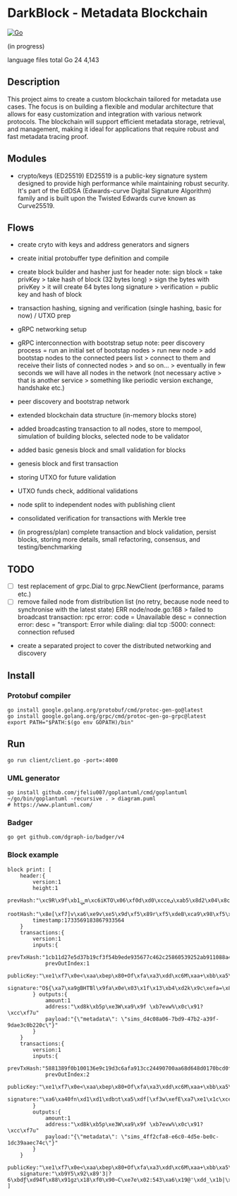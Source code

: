 # DarkBlock - Metadata Blockchain

[![Go](https://github.com/janrockdev/darkblock/actions/workflows/go.yml/badge.svg)](https://github.com/janrockdev/darkblock/actions/workflows/go.yml)

(in progress)

language	files	total
Go	        24  	4,143

## Description
This project aims to create a custom blockchain tailored for metadata use cases. The focus is on building a flexible and modular architecture that allows for easy customization and integration with various network protocols. The blockchain will support efficient metadata storage, retrieval, and management, making it ideal for applications that require robust and fast metadata tracing proof.

## Modules
- crypto/keys (ED25519)
ED25519 is a public-key signature system designed to provide high performance while maintaining robust security. It's part of the EdDSA (Edwards-curve Digital Signature Algorithm) family and is built upon the Twisted Edwards curve known as Curve25519.

## Flows
- create cryto with keys and address generators and signers
- create initial protobuffer type definition and compile 
- create block builder and hasher just for header
note: sign block = take privKey > take hash of block (32 bytes long) > sign the bytes with privKey > it will create 64 bytes long signature > verification = public key and hash of block
- transaction hashing, signing and verification (single hashing, basic for now) / UTXO prep
- gRPC networking setup
- gRPC interconnection with bootstrap setup
note: peer discovery process = run an initial set of bootstap nodes > run new node > add bootstap nodes to the connected peers list > connect to them and receive their lists of connected nodes > and so on... > eventually in few seconds we will have all nodes in the network (not necessary active > that is another service > something like periodic version exchange, handshake etc.) 
- peer discovery and bootstrap network
- extended blockchain data structure (in-memory blocks store)
- added broadcasting transaction to all nodes, store to mempool, simulation of building blocks, selected node to be validator
- added basic genesis block and small validation for blocks
- genesis block and first transaction
- storing UTXO for future validation
- UTXO funds check, additional validations
- node split to independent nodes with publishing client
- consolidated verification for transactions with Merkle tree

- (in progress/plan) complete transaction and block validation, persist blocks, storing more details, small refactoring, consensus, and testing/benchmarking

## TODO
- [ ] test replacement of grpc.Dial to grpc.NewClient (performance, params etc.)
- [ ] remove failed node from distribution list (no retry, because node need to synchronise with the latest state)
ERR node/node.go:168 > failed to broadcast transaction: rpc error: code = Unavailable desc = connection error: desc = "transport: Error while dialing: dial tcp :5000: connect: connection refused

- create a separated project to cover the distributed networking and discovery

## Install

### Protobuf compiler
```shell
go install google.golang.org/protobuf/cmd/protoc-gen-go@latest
go install google.golang.org/grpc/cmd/protoc-gen-go-grpc@latest
export PATH="$PATH:$(go env GOPATH)/bin"
```
## Run
```shell
go run client/client.go -port=:4000
```

### UML generator
```shell
go install github.com/jfeliu007/goplantuml/cmd/goplantuml
~/go/bin/goplantuml -recursive . > diagram.puml
# https://www.plantuml.com/
```

### Badger
```shell
go get github.com/dgraph-io/badger/v4
```

### Block example
```log
block print: [
    header:{
        version:1
        height:1
        prevHash:"\xc9R\x9f\xb1ౣm\xc6iKTO\x06\xf0d\xd0\xcceى\xab5\x8d2\x04\x8c0\xef\xf2\x1e\xf7"
        rootHash:"\x8e[\xf7]v\xa6\xe9v\xe5\x9d\xf5\x89r\xf5\xdeB\xca9\x98\xf5\xfalO\xc6\xe4\xd8d\xe1m\x95\x1fT"
        timestamp:1733569183867933564
    }
    transactions:{
        version:1
        inputs:{
            prevTxHash:"1cb11d27e5d37b19cf3f54b9ede935677c462c25860539252ab911088a4f69c4"
            prevOutIndex:1
            publicKey:"\xe1\xf7\x0e<\xaa\xbep\x80+Of\xfa\xa3\xdd\xc6M\xaa+\xbb\xa5\x92H\x8be\xc4e\xa1\xc1\x16\xb3G\x8d"
            signature:"Օ${\xa7\xa9gBHTƁl\x9fa\x0e\x03\x1f\x13\xb4\xd2k\x9c\xefa=\x86\xa5\x12'\xa3\xadW\x87X\xf7\x9f\xabBC\xdb\xf3S)\xcb\xdd۟Y\xcbQ*\xabk\x13]\x9a\xcdo\xd5`\xe7\xc8\x0c"
        } outputs:{
            amount:1
            address:"\xd8k\xb5p\xe3W\xa9\x9f \xb7evw%\x0c\x91?\xcc\xf7u"
            payload:"{\"metadata\": \"sims_d4c08a06-7bd9-47b2-a39f-9dae3c0b220c\"}"
        }
    }
    transactions:{
        version:1
        inputs:{
            prevTxHash:"5881389f0b100136e9c19d3c6afa913cc24490700aa68d648d0170bcd0f865ec"
            prevOutIndex:2
            publicKey:"\xe1\xf7\x0e<\xaa\xbep\x80+Of\xfa\xa3\xdd\xc6M\xaa+\xbb\xa5\x92H\x8be\xc4e\xa1\xc1\x16\xb3G\x8d"
            signature:"\xa6\xa40fn\xd1\xd1\xdbמt\xa5\xdf[\xf3w\xefE\xa7\xe1\x1c\xce\xf21\x94\x94к\xe8\x9aؙV\xe8\xf8\xc2\xd0\xf6\xb3\xb8\xbfyT\x88\x08y\xbf\xf7;\x89\xab\xd8yH\xcf\xdbXcc\x04\x01\xed\xe3\x05"
        } 
        outputs:{
            amount:1
            address:"\xd8k\xb5p\xe3W\xa9\x9f \xb7evw%\x0c\x91?\xcc\xf7u"
            payload:"{\"metadata\": \"sims_4ff2cfa8-e6c0-4d5e-be0c-1dc39aaec74c\"}"
        }
    }
    publicKey:"\xe1\xf7\x0e<\xaa\xbep\x80+Of\xfa\xa3\xdd\xc6M\xaa+\xbb\xa5\x92H\x8be\xc4e\xa1\xc1\x16\xb3G\x8d"
    signature:"\xb9Y5\x92\x89'3|?6\xbdƒ\xd94f\x88\x91gz\x18\xf0\x90~C\xe7e\x02:543\xa6\x19@'\xdd_\x1b|\x92\xcf2(\x7f\xb1،\xe7I\x0e\x90\xbci\x96\x95\x19\x04C*BgV\x00"
]
```